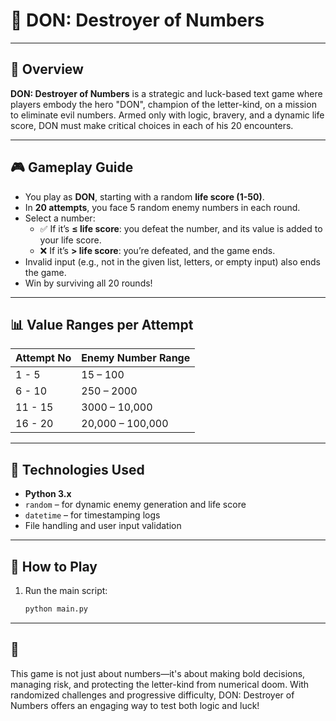 # 🧠 DON: Destroyer of Numbers 

---

## 📜 Overview

**DON: Destroyer of Numbers** is a strategic and luck-based text game where players embody the hero "DON", champion of the letter-kind, on a mission to eliminate evil numbers. Armed only with logic, bravery, and a dynamic life score, DON must make critical choices in each of his 20 encounters.

---

## 🎮 Gameplay Guide

- You play as **DON**, starting with a random **life score (1-50)**.
- In **20 attempts**, you face 5 random enemy numbers in each round.
- Select a number:
  - ✅ If it’s **≤ life score**: you defeat the number, and its value is added to your life score.
  - ❌ If it’s **> life score**: you’re defeated, and the game ends.
- Invalid input (e.g., not in the given list, letters, or empty input) also ends the game.
- Win by surviving all 20 rounds!

---

## 📊 Value Ranges per Attempt

| Attempt No | Enemy Number Range     |
|------------|-------------------------|
| 1 - 5      | 15 – 100                |
| 6 - 10     | 250 – 2000              |
| 11 - 15    | 3000 – 10,000           |
| 16 - 20    | 20,000 – 100,000        |

---

## 🔧 Technologies Used

- **Python 3.x**
- `random` – for dynamic enemy generation and life score
- `datetime` – for timestamping logs
- File handling and user input validation

---

## 🚀 How to Play

1. Run the main script:
   ```bash
   python main.py
---

## 🏁

This game is not just about numbers—it's about making bold decisions, managing risk, and protecting the letter-kind from numerical doom. With randomized challenges and progressive difficulty, DON: Destroyer of Numbers offers an engaging way to test both logic and luck!
